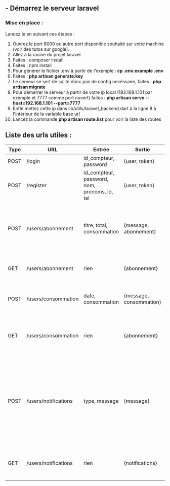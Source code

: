 ## - Démarrez le serveur laravel
 
  ### Mise en place :
  Lancez le en suivant ces étapes :

1. Ouvrez le port 8000 ou autre port disponible souhaité sur votre machine (voir des tutos sur google).
2. Allez à la racine du projet laravel
3. Faites : composer install
4. Faites : npm install
5. Pour générer le fichier .env à partir de l'exemple : **cp .env.example .env**
6. Faites : **php artisan generate:key**
7. Le serveur se sert de sqlite donc pas de config necéssaire, faites : **php artisan migrate**
8. Pour démarrer le serveur à partir de votre ip local (192.168.1.101 par exemple et 7777 comme port ouvert) faites : **php artisan serve --host=192.168.1.101 --port=7777**
9. Enfin mettez cette ip dans lib/utils/laravel_backend.dart à la ligne 8 à l'intérieur de la variable base url
10. Lancez la commande **php artisan route:list** pour voir la liste des routes
## Liste des urls utiles :

| Type  | URL | Entrée  | Sortie | Description |
| ------------- | ------------- | ------------- | ------------- | ------------- |
| POST  | /login | id_compteur, password  | {user, token}  |Permet de se connecter |
| POST  | /register | id_compteur, password, nom, prenoms, id, tel  | {user, token}  |Permet de s'inscrire |
| POST  | /users/abonnement | titre, total, consommation  | {message, abonnement}  | Renvoi un message success, et l'objet abonnement qui est donc l'abonnement actuel |
| GET  | /users/abonnement | rien  | {abonnement}  |Permet de récupérer l'abonnement en cours |
| POST  | /users/consommation | date, consommation  | {message, consommation}  | Renvoi un message success, et la consommation du jour. |
| GET  | /users/consommation | rien  | {abonnement}  |Permet de récupérer la liste des consommations des 7 derniers jours. |
| POST  | /users/notifications | type, message  | {message}  | Renvoi un message success. A propos du type en entrée, il sert surtout à afficher des icones spécifiques dans l'app, mettre "recharge" s'il s'agit d'une recharge |
| GET  | /users/notifications | rien  | {notifications}  |Permet de récupérer la liste des 7 dernières notifications. |


                                
